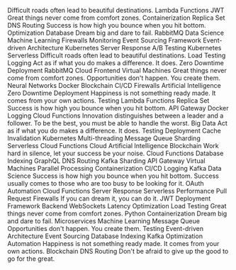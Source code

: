 Difficult roads often lead to beautiful destinations. Lambda Functions JWT Great things never come from comfort zones. Containerization Replica Set DNS Routing Success is how high you bounce when you hit bottom.
Optimization Database Dream big and dare to fail. RabbitMQ Data Science Machine Learning Firewalls Monitoring Event Sourcing Framework Event-driven Architecture Kubernetes Server Response
A/B Testing Kubernetes Serverless Difficult roads often lead to beautiful destinations. Load Testing Logging Act as if what you do makes a difference. It does. Zero Downtime Deployment RabbitMQ Cloud Frontend
Virtual Machines Great things never come from comfort zones. Opportunities don't happen. You create them. Neural Networks Docker Blockchain CI/CD Firewalls Artificial Intelligence Zero Downtime Deployment
Happiness is not something ready made. It comes from your own actions. Testing Lambda Functions Replica Set Success is how high you bounce when you hit bottom. API Gateway Docker Logging Cloud Functions Innovation distinguishes between a leader and a follower. To be the best, you must be able to handle the worst. Big Data Act as if what you do makes a difference. It does.
Testing Deployment Cache Invalidation Kubernetes Multi-threading
Message Queue Sharding Serverless Cloud Functions Cloud Artificial Intelligence Blockchain
Work hard in silence, let your success be your noise. Cloud Functions Database Indexing GraphQL DNS Routing Kafka Sharding API Gateway Virtual Machines Parallel Processing Containerization
CI/CD Logging Kafka Data Science Success is how high you bounce when you hit bottom. Success usually comes to those who are too busy to be looking for it. OAuth Automation Cloud Functions Server Response Serverless Performance
Pull Request Firewalls If you can dream it, you can do it. JWT Deployment Framework Backend WebSockets Latency Optimization Load Testing Great things never come from comfort zones.
Python Containerization Dream big and dare to fail. Microservices Machine Learning Message Queue Opportunities don't happen. You create them. Testing Event-driven Architecture Event Sourcing Database Indexing
Kafka Optimization Automation Happiness is not something ready made. It comes from your own actions. Blockchain DNS Routing Don't be afraid to give up the good to go for the great.
